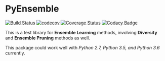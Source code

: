 # PyEnsemble

[![Build Status](https://travis-ci.org/eustomaqua/PyEnsemble.svg?branch=master)](https://travis-ci.org/eustomaqua/PyEnsemble) 
[![codecov](https://codecov.io/gh/eustomaqua/PyEnsemble/branch/master/graph/badge.svg)](https://codecov.io/gh/eustomaqua/PyEnsemble) 
[![Coverage Status](https://coveralls.io/repos/github/eustomaqua/PyEnsemble/badge.svg?branch=master)](https://coveralls.io/github/eustomaqua/PyEnsemble?branch=master) 
[![Codacy Badge](https://api.codacy.com/project/badge/Grade/2337de0ee40847ecbd99aac71d2561e4)](https://www.codacy.com/manual/eustomaqua/PyEnsemble?utm_source=github.com&amp;utm_medium=referral&amp;utm_content=eustomaqua/PyEnsemble&amp;utm_campaign=Badge_Grade) 

This is a test library for **Ensemble Learning** methods, involving **Diversity** and **Ensemble Pruning** methods as well. 

This package could work well with *Python 2.7, Python 3.5, and Python 3.6* currently. 